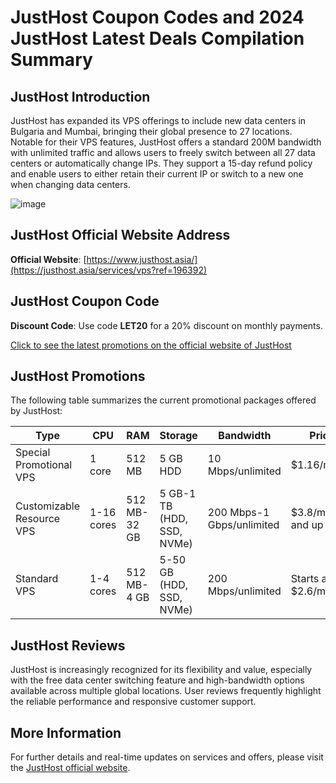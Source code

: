 # JustHost Coupon Codes and 2024 JustHost Latest Deals Compilation Summary

## JustHost Introduction
JustHost has expanded its VPS offerings to include new data centers in Bulgaria and Mumbai, bringing their global presence to 27 locations. Notable for their VPS features, JustHost offers a standard 200M bandwidth with unlimited traffic and allows users to freely switch between all 27 data centers or automatically change IPs. They support a 15-day refund policy and enable users to either retain their current IP or switch to a new one when changing data centers.

![image](https://github.com/genoerandleo/JustHost/assets/167835021/2faf541e-f8eb-4a22-868d-3989302c7ce9)

## JustHost Official Website Address
**Official Website**: [https://www.justhost.asia/](https://justhost.asia/services/vps?ref=196392)

## JustHost Coupon Code
**Discount Code**: Use code **LET20** for a 20% discount on monthly payments.  

[Click to see the latest promotions on the official website of JustHost](https://justhost.asia/services/vps?ref=196392)

## JustHost Promotions
The following table summarizes the current promotional packages offered by JustHost:

| Type                    | CPU | RAM     | Storage | Bandwidth     | Price      | Link                                                                              |
|-------------------------|-----|---------|---------|---------------|------------|-----------------------------------------------------------------------------------|
| Special Promotional VPS | 1 core | 512 MB | 5 GB HDD | 10 Mbps/unlimited | $1.16/month | [Buy now](https://justhost.asia/en/services/vps/tariffs/13?ref=196392) |
| Customizable Resource VPS | 1-16 cores | 512 MB-32 GB | 5 GB-1 TB (HDD, SSD, NVMe) | 200 Mbps-1 Gbps/unlimited | $3.8/month and up | [Buy now](https://justhost.asia/services/vps?ref=196392) |
| Standard VPS | 1-4 cores | 512 MB-4 GB | 5-50 GB (HDD, SSD, NVMe) | 200 Mbps/unlimited | Starts at $2.6/month | Various, see links in the table |

## JustHost Reviews
JustHost is increasingly recognized for its flexibility and value, especially with the free data center switching feature and high-bandwidth options available across multiple global locations. User reviews frequently highlight the reliable performance and responsive customer support.

## More Information
For further details and real-time updates on services and offers, please visit the [JustHost official website](https://justhost.asia/services/vps?ref=196392).
